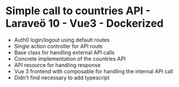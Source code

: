 # Simple call to countries API - Laraveö 10 - Vue3 - Dockerized

- Auth0 login/logout using default routes
- Single action controller for API route
- Base class for handling external API calls
- Concrete implementation of the countries API
- API resource for handling response
- Vue 3 frontend with composable for handling the internal API call
- Didn't find necessary to add typescript
